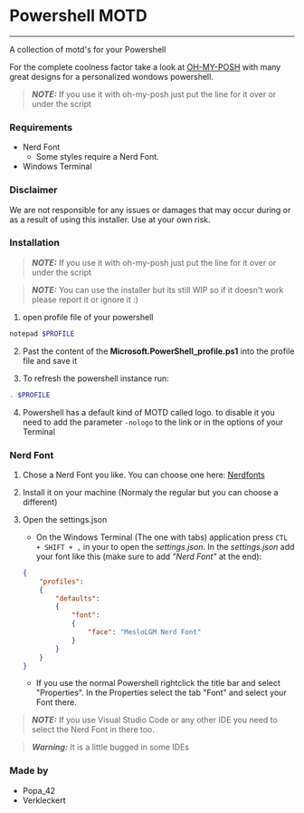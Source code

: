 # Powershell MOTD
---
A collection of motd's for your Powershell

For the complete coolness factor take a look at [OH-MY-POSH](https://ohmyposh.dev/) with many great designs for a personalized wondows powershell.

> **_NOTE:_**  If you use it with oh-my-posh just put the line for it over or under the script

### Requirements

- Nerd Font
    * Some styles require a Nerd Font.
- Windows Terminal

### Disclaimer

We are not responsible for any issues or damages that may occur during or as a result of using this installer. Use at your own risk.

### Installation

> **_NOTE:_**  If you use it with oh-my-posh just put the line for it over or under the script

> **_NOTE:_**  You can use the installer but its still WIP so if it doesn't work please report it or ignore it :)

1. open profile file of your powershell
```powershell
notepad $PROFILE
```

2. Past the content of the **Microsoft.PowerShell_profile.ps1** into the profile file and save it

3. To refresh the powershell instance run:
```powershell
. $PROFILE
```

4. Powershell has a default kind of MOTD called logo. to disable it you need to add the parameter `-nologo` to the link or in the options of your Terminal

### Nerd Font

1. Chose a Nerd Font you like. You can choose one here: [Nerdfonts](https://www.nerdfonts.com/font-downloads)

2. Install it on your machine (Normaly the regular but you can choose a different)

3. Open the settings.json
    * On the Windows Terminal (The one with tabs) application press `CTL + SHIFT + ,` in your to open the *settings.json*. In the *settings.json* add your font like this (make sure to add *"Nerd Font"* at  the end):
    ```json
    {
        "profiles":
        {
            "defaults":
            {
                "font":
                {
                    "face": "MesloLGM Nerd Font"
                }
            }
        }
    }
    ```
    * If you use the normal Powershell rightclick the title bar and select "Properties". In the Properties select the tab "Font" and select your Font there.
    
> **_NOTE:_** If you use Visual Studio Code or any other IDE you need to select the Nerd Font in there too.

> **_Warning:_** It is a little bugged in some IDEs

### Made by
- Popa_42
- Verkleckert
